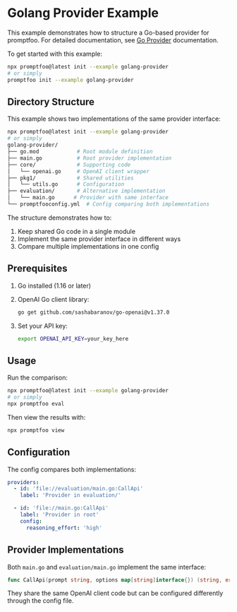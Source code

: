 # Golang Provider Example

This example demonstrates how to structure a Go-based provider for promptfoo. For detailed documentation, see [Go Provider](https://www.promptfoo.dev/docs/providers/go/) documentation.

To get started with this example:

```bash
npx promptfoo@latest init --example golang-provider
# or simply
promptfoo init --example golang-provider
```

## Directory Structure

This example shows two implementations of the same provider interface:

```bash
npx promptfoo@latest init --example golang-provider
# or simply
golang-provider/
├── go.mod            # Root module definition
├── main.go           # Root provider implementation
├── core/             # Supporting code
│   └── openai.go     # OpenAI client wrapper
├── pkg1/             # Shared utilities
│   └── utils.go      # Configuration
├── evaluation/       # Alternative implementation
│   └── main.go      # Provider with same interface
└── promptfooconfig.yml  # Config comparing both implementations
```

The structure demonstrates how to:

1. Keep shared Go code in a single module
2. Implement the same provider interface in different ways
3. Compare multiple implementations in one config

## Prerequisites

1. Go installed (1.16 or later)
2. OpenAI Go client library:

   ```sh
   go get github.com/sashabaranov/go-openai@v1.37.0
   ```

3. Set your API key:

   ```sh
   export OPENAI_API_KEY=your_key_here
   ```

## Usage

Run the comparison:

```bash
npx promptfoo@latest init --example golang-provider
# or simply
npx promptfoo eval
```

Then view the results with:

```sh
npx promptfoo view
```

## Configuration

The config compares both implementations:

```yaml
providers:
  - id: 'file://evaluation/main.go:CallApi'
    label: 'Provider in evaluation/'

  - id: 'file://main.go:CallApi'
    label: 'Provider in root'
    config:
      reasoning_effort: 'high'
```

## Provider Implementations

Both `main.go` and `evaluation/main.go` implement the same interface:

```go
func CallApi(prompt string, options map[string]interface{}) (string, error)
```

They share the same OpenAI client code but can be configured differently through the config file.
